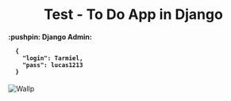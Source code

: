 <h1 align="center">Test - To Do App in Django</h1>

<h4>:pushpin: Django Admin:

      {
        "login": Tarmiel,
        "pass": lucas1213
      }
</h4>

![Wallp](https://blog.crowdbotics.com/content/images/2019/12/python-django.png)
